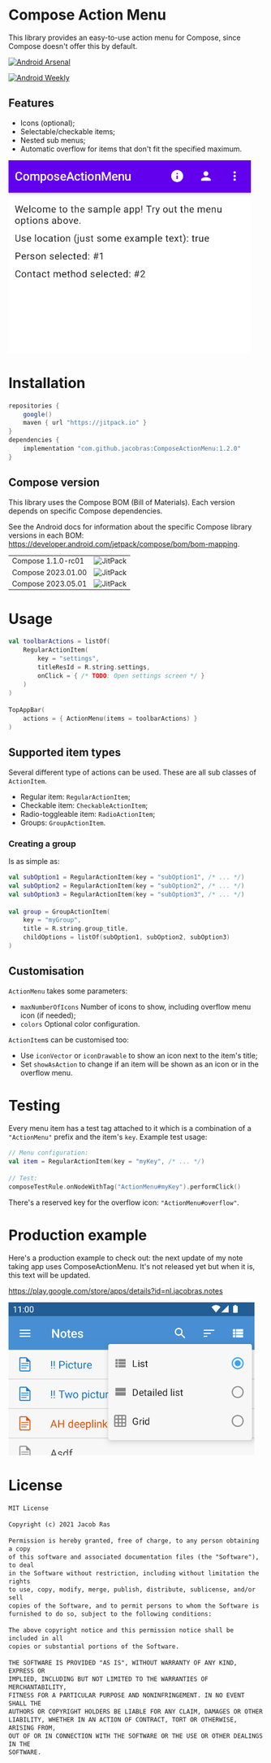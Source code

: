 # Compose Action Menu

This library provides an easy-to-use action menu for Compose, since Compose doesn't offer this by default.

[![Android Arsenal]( https://img.shields.io/badge/Android%20Arsenal-ComposeActionMenu-green.svg?style=flat )]( https://android-arsenal.com/details/1/8261 )

[![Android Weekly](https://androidweekly.net/issues/issue-499/badge)](https://androidweekly.net/issues/issue-499/)

## Features

- Icons (optional);
- Selectable/checkable items;
- Nested sub menus;
- Automatic overflow for items that don't fit the specified maximum.

![Animated preview image](preview.gif)

# Installation

```groovy
repositories {
    google()
    maven { url "https://jitpack.io" }
}
dependencies {
    implementation "com.github.jacobras:ComposeActionMenu:1.2.0"
}
```

## Compose version

This library uses the Compose BOM (Bill of Materials). Each version depends on specific Compose dependencies.

See the Android docs for information about the specific Compose library versions in each BOM: https://developer.android.com/jetpack/compose/bom/bom-mapping.

<table>
 <tr>
  <td>Compose 1.1.0-rc01</td><td><img alt="JitPack" src="https://img.shields.io/badge/jitpack-v1.0.0-blue"></td>
 </tr>
 <tr>
  <td>Compose 2023.01.00</td><td><img alt="JitPack" src="https://img.shields.io/badge/jitpack-v1.1.0-blue"></td>
 </tr>
 <tr>
  <td>Compose 2023.05.01</td><td><img alt="JitPack" src="https://img.shields.io/badge/jitpack-v1.2.0-blue"></td>
 </tr>
</table>

# Usage

```kotlin
val toolbarActions = listOf(
    RegularActionItem(
        key = "settings",
        titleResId = R.string.settings,
        onClick = { /* TODO: Open settings screen */ }
    )
)

TopAppBar(
    actions = { ActionMenu(items = toolbarActions) }
)
```

## Supported item types

Several different type of actions can be used. These are all sub classes of `ActionItem`.

- Regular item: `RegularActionItem`;
- Checkable item: `CheckableActionItem`;
- Radio-toggleable item: `RadioActionItem`;
- Groups: `GroupActionItem`.

### Creating a group

Is as simple as:

```kotlin
val subOption1 = RegularActionItem(key = "subOption1", /* ... */)
val subOption2 = RegularActionItem(key = "subOption2", /* ... */)
val subOption3 = RegularActionItem(key = "subOption3", /* ... */)

val group = GroupActionItem(
    key = "myGroup",
    title = R.string.group_title,
    childOptions = listOf(subOption1, subOption2, subOption3)
)
```

## Customisation

`ActionMenu` takes some parameters:

- `maxNumberOfIcons` Number of icons to show, including overflow menu icon (if needed);
- `colors` Optional color configuration.

`ActionItem`s can be customised too:

- Use `iconVector` or `iconDrawable` to show an icon next to the item's title;
- Set `showAsAction` to change if an item will be shown as an icon or in the overflow menu.

# Testing

Every menu item has a test tag attached to it which is a combination of a `"ActionMenu"` prefix and the item's `key`. Example test usage:

```kotlin
// Menu configuration:
val item = RegularActionItem(key = "myKey", /* ... */)

// Test:
composeTestRule.onNodeWithTag("ActionMenu#myKey").performClick()
```

There's a reserved key for the overflow icon: `"ActionMenu#overflow"`.

# Production example

Here's a production example to check out: the next update of my note taking app uses ComposeActionMenu. It's not released yet but when it
is, this text will be updated.

<https://play.google.com/store/apps/details?id=nl.jacobras.notes>

![](preview_notes.png)

# License

```
MIT License

Copyright (c) 2021 Jacob Ras

Permission is hereby granted, free of charge, to any person obtaining a copy
of this software and associated documentation files (the "Software"), to deal
in the Software without restriction, including without limitation the rights
to use, copy, modify, merge, publish, distribute, sublicense, and/or sell
copies of the Software, and to permit persons to whom the Software is
furnished to do so, subject to the following conditions:

The above copyright notice and this permission notice shall be included in all
copies or substantial portions of the Software.

THE SOFTWARE IS PROVIDED "AS IS", WITHOUT WARRANTY OF ANY KIND, EXPRESS OR
IMPLIED, INCLUDING BUT NOT LIMITED TO THE WARRANTIES OF MERCHANTABILITY,
FITNESS FOR A PARTICULAR PURPOSE AND NONINFRINGEMENT. IN NO EVENT SHALL THE
AUTHORS OR COPYRIGHT HOLDERS BE LIABLE FOR ANY CLAIM, DAMAGES OR OTHER
LIABILITY, WHETHER IN AN ACTION OF CONTRACT, TORT OR OTHERWISE, ARISING FROM,
OUT OF OR IN CONNECTION WITH THE SOFTWARE OR THE USE OR OTHER DEALINGS IN THE
SOFTWARE.
```
